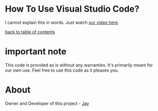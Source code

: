 # How To Use Visual Studio Code?

I cannot explain this in words. Just watch [our video here]().

[back to table of contents](readme.md)

# important note 

This code is provided as is without any warranties. It's primarily meant for our own use. Feel free to use this code as it pleases you.

# About

Owner and Developer of this project - [Jay](http://thechalakas.com)